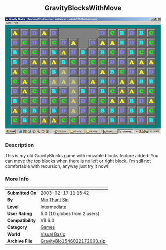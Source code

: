 ﻿<div align="center">

## GravityBlocksWithMove

<img src="PIC2003217112045695.JPG">
</div>

### Description

This is my old GravityBlocks game with movable blocks feature added. You can move the top blocks when there is no left or right block. I'm still not comfortable with recursion, anyway just try it now!!
 
### More Info
 


<span>             |<span>
---                |---
**Submitted On**   |2003-02-17 11:15:42
**By**             |[Min Thant Sin](https://github.com/Planet-Source-Code/PSCIndex/blob/master/ByAuthor/min-thant-sin.md)
**Level**          |Intermediate
**User Rating**    |5.0 (10 globes from 2 users)
**Compatibility**  |VB 6\.0
**Category**       |[Games](https://github.com/Planet-Source-Code/PSCIndex/blob/master/ByCategory/games__1-38.md)
**World**          |[Visual Basic](https://github.com/Planet-Source-Code/PSCIndex/blob/master/ByWorld/visual-basic.md)
**Archive File**   |[GravityBlo1546022172003\.zip](https://github.com/Planet-Source-Code/min-thant-sin-gravityblockswithmove__1-43301/archive/master.zip)








